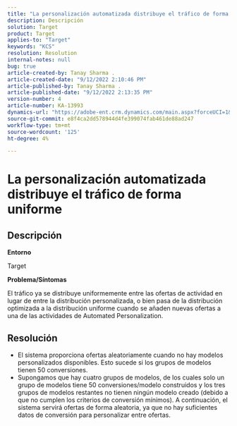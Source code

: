 ```yaml
---
title: "La personalización automatizada distribuye el tráfico de forma uniforme"
description: Descripción
solution: Target
product: Target
applies-to: "Target"
keywords: "KCS"
resolution: Resolution
internal-notes: null
bug: true
article-created-by: Tanay Sharma .
article-created-date: "9/12/2022 2:10:46 PM"
article-published-by: Tanay Sharma .
article-published-date: "9/12/2022 2:13:35 PM"
version-number: 4
article-number: KA-13993
dynamics-url: "https://adobe-ent.crm.dynamics.com/main.aspx?forceUCI=1&pagetype=entityrecord&etn=knowledgearticle&id=e6ab04b1-a432-ed11-9db1-002248086735"
source-git-commit: e8f4ca2dd578944d4fe399074fab461de88ad247
workflow-type: tm+mt
source-wordcount: '125'
ht-degree: 4%

---
```


# La personalización automatizada distribuye el tráfico de forma uniforme

## Descripción


<b>Entorno</b>

Target



<b>Problema/Síntomas</b>

El tráfico ya se distribuye uniformemente entre las ofertas de actividad en lugar de entre la distribución personalizada, o bien pasa de la distribución optimizada a la distribución uniforme cuando se añaden nuevas ofertas a una de las actividades de Automated Personalization.


## Resolución


- El sistema proporciona ofertas aleatoriamente cuando no hay modelos personalizados disponibles. Esto sucede si los grupos de modelos tienen 50 conversiones.
- Supongamos que hay cuatro grupos de modelos, de los cuales solo un grupo de modelos tiene 50 conversiones/modelo construidos y los tres grupos de modelos restantes no tienen ningún modelo creado (debido a que no cumplen los criterios de conversión mínimos). A continuación, el sistema servirá ofertas de forma aleatoria, ya que no hay suficientes datos de conversión para personalizar entre ofertas.

